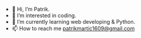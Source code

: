 - 👋 Hi, I’m Patrik.
- 👀 I’m interested in coding.
- 🌱 I’m currently learning web developing & Python.
- 📫 How to reach me patrikmartic1609@gmail.com

<!---
Ptrk16/Ptrk16 is a ✨ special ✨ repository because its `README.md` (this file) appears on your GitHub profile.
You can click the Preview link to take a look at your changes.
--->
